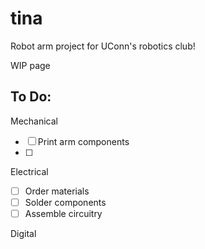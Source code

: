 # tina
Robot arm project for UConn's robotics club!

WIP page

## To Do:

Mechanical
- [ ] Print arm components
- [ ] 

Electrical
- [ ] Order materials
- [ ] Solder components
- [ ] Assemble circuitry

Digital
